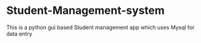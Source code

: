 # Student-Management-system
This is a python gui based Student management app which uses Mysql for data entry

